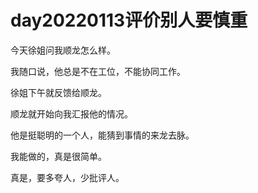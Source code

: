 # day20220113评价别人要慎重

今天徐姐问我顺龙怎么样。

我随口说，他总是不在工位，不能协同工作。

徐姐下午就反馈给顺龙。

顺龙就开始向我汇报他的情况。

他是挺聪明的一个人，能猜到事情的来龙去脉。

我能做的，真是很简单。

真是，要多夸人，少批评人。
